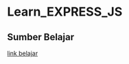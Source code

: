 # Learn_EXPRESS_JS

## Sumber Belajar 
[link belajar ](https://youtu.be/SccSCuHhOw0?si=cnijxBQZO2f-mfG9)